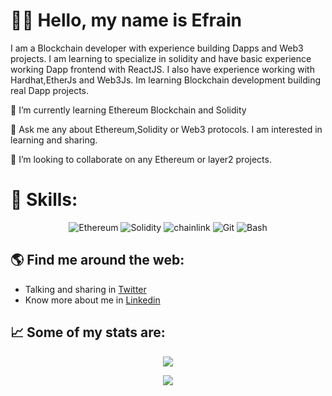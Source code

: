 # 👋🏻 Hello, my name is Efrain

I am a Blockchain  developer with experience building Dapps and Web3 projects. I am learning to specialize in solidity and have  basic experience working  Dapp frontend  with ReactJS. I also have experience working  with Hardhat,EtherJs and Web3Js. Im learning Blockchain development building real Dapp projects.

🌱 I’m currently learning Ethereum Blockchain and Solidity

💬 Ask me any about Ethereum,Solidity or Web3 protocols. I am interested in learning and sharing.

👯 I’m looking to collaborate on any Ethereum or layer2 projects.


# 🎯 Skills:
<p align="center">
  <img src="https://img.shields.io/badge/Ethereum-3C3C3D?style=for-the-badge&logo=Ethereum&logoColor=white" alt="Ethereum" />
  <img src="https://img.shields.io/badge/Solidity-e6e6e6?style=for-the-badge&logo=solidity&logoColor=black" alt="Solidity" />  
  <img src="https://img.shields.io/badge/chainlink-375BD2?style=for-the-badge&logo=chainlink&logoColor=white" alt="chainlink" /> 
  <img src="https://img.shields.io/badge/Git-F05032?style=for-the-badge&logo=git&logoColor=white" alt="Git" />
  <img src="https://img.shields.io/badge/GNU%20Bash-4EAA25?style=for-the-badge&logo=GNU%20Bash&logoColor=white" alt="Bash" />
</p>

## 🌎 Find me around the web:
- Talking and sharing in <a href="https://twitter.com/0xefrain">Twitter</a>
- Know more about me in <a href="https://www.linkedin.com/in/efraincuello/">Linkedin</a>

## 📈 Some of my stats are:
<p align="center">
  <img align="" src="https://github-readme-stats.vercel.app/api?username=0xefrain&theme=nightowl&show_icons=true&hide=contribs" />
</p>
<p align="center">
  <img align="" src="https://visitor-badge.laobi.icu/badge?page_id=0xefrain.0xefrain" />
</p>
